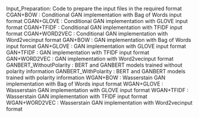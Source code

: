 Input_Preparation: Code to prepare the input files in the required format
CGAN+BOW : Conditional GAN implementation with Bag of Words input format
CGAN+GLOVE  : Conditional GAN implementation with GLOVE input format
CGAN+TFIDF : Conditional GAN implementation with TFIDF input format
CGAN+WORD2VEC : Conditional GAN implementation with Word2vecinput format
GAN+BOW : GAN implementation with Bag of Words input format
GAN+GLOVE : GAN implementation with GLOVE input format
GAN+TFIDF : GAN implementation with TFIDF input format
GAN+WORD2VEC : GAN implementation with Word2vecinput format
GANBERT_WithoutPolarity : BERT and GANBERT models trained without polarity information
GANBERT_WithPolarity : BERT and GANBERT models trained with polarity information
WGAN+BOW : Wasserstain GAN implementation with Bag of Words input format
WGAN+GLOVE  : Wasserstain GAN implementation with GLOVE input format
WGAN+TFIDF : Wasserstain GAN implementation with TFIDF input format
WGAN+WORD2VEC : Wasserstain GAN implementation with Word2vecinput format